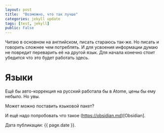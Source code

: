 ```yaml
---
layout: post
title:  "Возможно, что так лучше"
categories: jekyll update
tags: [test, jekyll]
public: False
---
```

Читаю в основном на английском, писать стараюсь так-же. Но писать и говорить сложнее чем потреблять. И для усвоения информации думаю не повредит переварить её на другой язык. Для начала конечно стоит убедится что это будет работать здесь.

# Языки

Ещё бы авто-коррекция на русский работала бы в Atomе, цены бы ему небыло. Но увы.

Может можно поставить языковой пакет?

И ещё надо попробовать что такое (https://obsidian.md)[Obsidian].

Дата публикации: {{ page.date }}.
